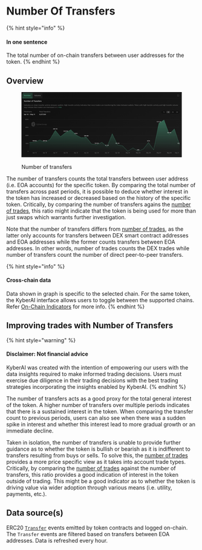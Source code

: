 # Number Of Transfers

{% hint style="info" %}
#### In one sentence

The total number of on-chain transfers between user addresses for the token.
{% endhint %}

## Overview

<figure><img src="../../../../.gitbook/assets/KyberAI_NoOfTransfers.png" alt=""><figcaption><p>Number of transfers</p></figcaption></figure>

The number of transfers counts the total transfers between user address (i.e. EOA accounts) for the specific token. By comparing the total number of transfers across past periods, it is possible to deduce whether interest in the token has increased or decreased based on the history of the specific token. Critically, by comparing the number of transfers agains the [number of trades](number-of-trades.md), this ratio might indicate that the token is being used for more than just swaps which warrants further investigation.

Note that the number of transfers differs from [number of trades](number-of-trades.md), as the latter only accounts for transfers between DEX smart contract addresses and EOA addresses while the former counts transfers between EOA addresses. In other words, number of trades counts the DEX trades while number of transfers count the number of direct peer-to-peer transfers.

{% hint style="info" %}
#### Cross-chain data

Data shown in graph is specific to the selected chain. For the same token, the KyberAI interface allows users to toggle between the supported chains. Refer [On-Chain Indicators](./) for more info.
{% endhint %}

## Improving trades with Number of Transfers

{% hint style="warning" %}
#### Disclaimer: Not financial advice

KyberAI was created with the intention of empowering our users with the data insights required to make informed trading decisions. Users must exercise due diligence in their trading decisions with the best trading strategies incorporating the insights enabled by KyberAI.
{% endhint %}

The number of transfers acts as a good proxy for the total general interest of the token. A higher number of transfers over multiple periods indicates that there is a sustained interest in the token. When comparing the transfer count to previous periods, users can also see when there was a sudden spike in interest and whether this interest lead to more gradual growth or an immediate decline.&#x20;

Taken in isolation, the number of transfers is unable to provide further guidance as to whether the token is bullish or bearish as it is indifferent to transfers resulting from buys or sells. To solve this, the [number of trades](number-of-trades.md) provides a more price specific view as it takes into account trade types. Critically, by comparing the [number of trades](number-of-trades.md) against the number of transfers, this ratio provides a good indication of interest in the token outside of trading. This might be a good indicator as to whether the token is driving value via wider adoption through various means (i.e. utility, payments, etc.).

## Data source(s)

ERC20 [`Transfer`](https://docs.openzeppelin.com/contracts/4.x/api/token/erc20#IERC20-Transfer-address-address-uint256-) events emitted by token contracts and logged on-chain. The `Transfer` events are filtered based on transfers between EOA addresses. Data is refreshed every hour.
